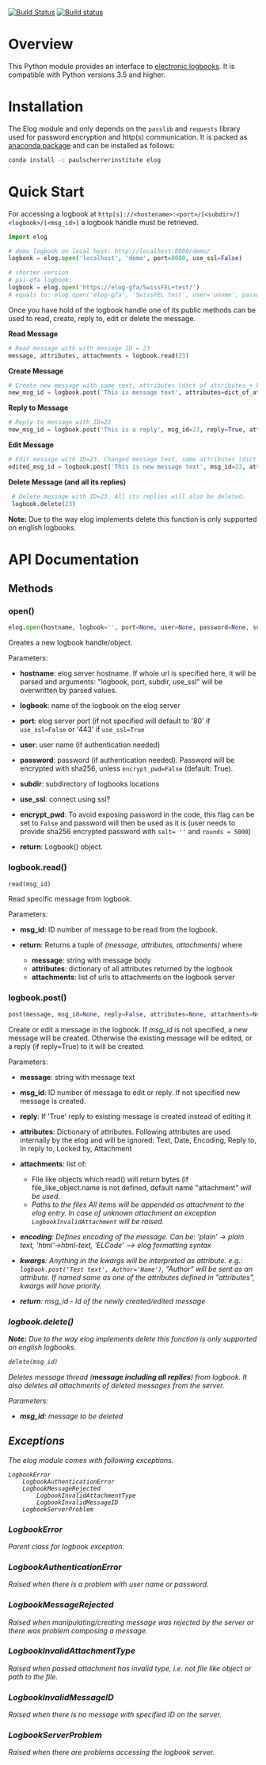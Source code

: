 [![Build Status](https://travis-ci.org/paulscherrerinstitute/py_elog.svg?branch=master)](https://travis-ci.org/paulscherrerinstitute/py_elog) [![Build status](https://ci.appveyor.com/api/projects/status/glo428gqw951y512?svg=true)](https://ci.appveyor.com/project/simongregorebner/py-elog)

# Overview
This Python module provides an interface to [electronic logbooks](https://midas.psi.ch/elog/). It is compatible with Python versions 3.5 and higher.

# Installation
The Elog module and only depends on the `passlib` and `requests` library used for password encryption and http(s) communication. It is packed as [anaconda package](https://anaconda.org/paulscherrerinstitute/elog) and can be installed as follows:

```bash
conda install -c paulscherrerinstitute elog
```

# Quick Start

For accessing a logbook at ```http[s]://<hostename>:<port>/[<subdir>/]<logbook>/[<msg_id>]``` a logbook handle must be retrieved.

```python
import elog

# demo logbook on local host: http://localhost:8080/demo/
logbook = elog.open('localhost', 'demo', port=8080, use_ssl=False)

# shorter version
# psi-gfa logbook:
logbook = elog.open('https://elog-gfa/SwissFEL+test/')
# equals to: elog.open('elog-gfa', 'SwissFEL test', user='uname', password='pass')  # defaults: use-ssl=True, port=443 (for ssl)
```

Once you have hold of the logbook handle one of its public methods can be used to read, create, reply to, edit or delete the message.

__Read Message__

 ``` python
 # Read message with with message ID = 23
 message, attributes, attachments = logbook.read(23)
 ```
__Create Message__

 ``` python
 # Create new message with some text, attributes (dict of attributes + kwargs) and attachments
 new_msg_id = logbook.post('This is message text', attributes=dict_of_attributes, attachments=list_of_attachments, attribute_as_param='value')
 ```

__Reply to Message__

 ```python
 # Reply to message with ID=23
 new_msg_id = logbook.post('This is a reply', msg_id=23, reply=True, attributes=dict_of_attributes, attachments=list_of_attachments, attribute_as_param='value')
 ```

__Edit Message__

 ```python
 # Edit message with ID=23. Changed message text, some attributes (dict of edited attributes + kwargs) and new attachments
 edited_msg_id = logbook.post('This is new message text', msg_id=23, attributes=dict_of_changed_attributes, attachments=list_of_new_attachments, attribute_as_param='new value')
 ```

__Delete Message (and all its replies)__

```python
 # Delete message with ID=23. All its replies will also be deleted.
 logbook.delete(23)
 ```

__Note:__ Due to the way elog implements delete this function is only supported on english logbooks.

# API Documentation
## Methods
### open()

```python
elog.open(hostname, logbook='', port=None, user=None, password=None, subdir='', use_ssl=True, encrypt_pwd=True))
```

Creates a new logbook handle/object.

Parameters:
- **hostname**: elog server hostname. If whole url is specified here, it will be parsed and arguments: "logbook, port, subdir, use_ssl" will be overwritten by parsed values.
- **logbook**: name of the logbook on the elog server
- **port**: elog server port (if not specified will default to '80' if ```use_ssl=False``` or '443' if ```use_ssl=True```
- **user**: user name (if authentication needed)
- **password**: password (if authentication needed). Password will be encrypted with sha256, unless ```encrypt_pwd=False``` (default: True).
- **subdir**: subdirectory of logbooks locations
- **use_ssl**: connect using ssl?
- **encrypt_pwd**: To avoid exposing password in the code, this flag can be set to ```False``` and password will then be used as it is (user needs to provide sha256 encrypted password with ```salt= ''``` and ```rounds = 5000```)

- **return**: Logbook() object.

### logbook.read()

```python
read(msg_id)
```

Read specific message from logbook.

Parameters:
- **msg_id**: ID number of message to be read from the logbook.

- **return**: Returns a tuple of *(message, attributes, attachments)* where
  - **message**: string with message body
  - **attributes**: dictionary of all attributes returned by the logbook
  - **attachments**: list of urls to attachments on the logbook server

### logbook.post()

```python
post(message, msg_id=None, reply=False, attributes=None, attachments=None, encoding='plain', **kwargs)
```

Create or edit a message in the logbook. If *msg_id* is not specified, a new message will be created. Otherwise the existing message will be edited, or a reply (if reply=True) to it will be created.

Parameters:
- **message**: string with message text
- **msg_id**: ID number of message to edit or reply. If not specified new message is created.
- **reply**: If 'True' reply to existing message is created instead of editing it
- **attributes**: Dictionary of attributes. Following attributes are used internally by the elog and will be ignored: Text, Date, Encoding, Reply to, In reply to, Locked by, Attachment
- **attachments**: list of:
  - File like objects which read() will return bytes (if file_like_object.name is not defined, default name "attachment<i>" will be used.
  - Paths to the files
 All items will be appended as attachment to the elog entry. In case of unknown attachment an exception ```LogbookInvalidAttachment``` will be raised.
- **encoding**: Defines encoding of the message. Can be: 'plain' -> plain text, 'html'->html-text, 'ELCode' --> elog formatting syntax
- **kwargs**: Anything in the kwargs will be interpreted as attribute. e.g.: `logbook.post('Test text', Author='Name')`, *"Author"* will be sent as an attribute. If named same as one of the
attributes defined in *"attributes"*, kwargs will have priority.

- **return**: *msg_id* - Id of the newly created/edited message

### logbook.delete()

__Note:__ Due to the way elog implements delete this function is only supported on english logbooks.

```python
delete(msg_id)
```

Deletes message thread (__message including all replies__) from logbook. It also deletes all attachments of deleted messages from the server.

Parameters:
- **msg_id**: message to be deleted

## Exceptions
The elog module comes with following exceptions.

```
LogbookError
    LogbookAuthenticationError
    LogbookMessageRejected
        LogbookInvalidAttachmentType
        LogbookInvalidMessageID
    LogbookServerProblem
```

### LogbookError

Parent class for logbook exception.

### LogbookAuthenticationError

Raised when there is a problem with user name or password.

### LogbookMessageRejected
Raised when manipulating/creating message was rejected by the server or there was problem composing a message.

### LogbookInvalidAttachmentType
Raised when passed attachment has invalid type, i.e. not file like object or path to the file.

### LogbookInvalidMessageID
Raised when there is no message with specified ID on the server.

### LogbookServerProblem
Raised when there are problems accessing the logbook server.
